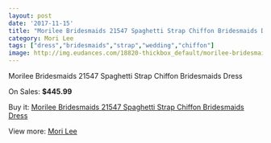 ```yaml
---
layout: post
date: '2017-11-15'
title: "Morilee Bridesmaids 21547 Spaghetti Strap Chiffon Bridesmaids Dress"
category: Mori Lee
tags: ["dress","bridesmaids","strap","wedding","chiffon"]
image: http://img.eudances.com/18820-thickbox_default/morilee-bridesmaids-21547-spaghetti-strap-chiffon-bridesmaids-dress.jpg
---
```

Morilee Bridesmaids 21547 Spaghetti Strap Chiffon Bridesmaids Dress

On Sales: **$445.99**
<a href="https://www.eudances.com/en/mori-lee/5594-morilee-bridesmaids-21547-spaghetti-strap-chiffon-bridesmaids-dress.html"><amp-img layout="responsive" width="600" height="600" src="//img.eudances.com/18820-thickbox_default/morilee-bridesmaids-21547-spaghetti-strap-chiffon-bridesmaids-dress.jpg" alt="Morilee Bridesmaids 21547 Spaghetti Strap Chiffon Bridesmaids Dress 0" /></a>
<a href="https://www.eudances.com/en/mori-lee/5594-morilee-bridesmaids-21547-spaghetti-strap-chiffon-bridesmaids-dress.html"><amp-img layout="responsive" width="600" height="600" src="//img.eudances.com/18823-thickbox_default/morilee-bridesmaids-21547-spaghetti-strap-chiffon-bridesmaids-dress.jpg" alt="Morilee Bridesmaids 21547 Spaghetti Strap Chiffon Bridesmaids Dress 1" /></a>
<a href="https://www.eudances.com/en/mori-lee/5594-morilee-bridesmaids-21547-spaghetti-strap-chiffon-bridesmaids-dress.html"><amp-img layout="responsive" width="600" height="600" src="//img.eudances.com/18822-thickbox_default/morilee-bridesmaids-21547-spaghetti-strap-chiffon-bridesmaids-dress.jpg" alt="Morilee Bridesmaids 21547 Spaghetti Strap Chiffon Bridesmaids Dress 2" /></a>
<a href="https://www.eudances.com/en/mori-lee/5594-morilee-bridesmaids-21547-spaghetti-strap-chiffon-bridesmaids-dress.html"><amp-img layout="responsive" width="600" height="600" src="//img.eudances.com/18821-thickbox_default/morilee-bridesmaids-21547-spaghetti-strap-chiffon-bridesmaids-dress.jpg" alt="Morilee Bridesmaids 21547 Spaghetti Strap Chiffon Bridesmaids Dress 3" /></a>

Buy it: [Morilee Bridesmaids 21547 Spaghetti Strap Chiffon Bridesmaids Dress](https://www.eudances.com/en/mori-lee/5594-morilee-bridesmaids-21547-spaghetti-strap-chiffon-bridesmaids-dress.html "Morilee Bridesmaids 21547 Spaghetti Strap Chiffon Bridesmaids Dress")

View more: [Mori Lee](https://www.eudances.com/en/65-mori-lee "Mori Lee")